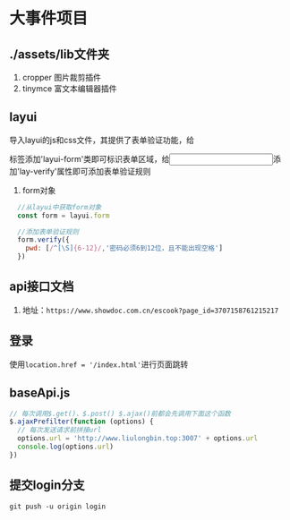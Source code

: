 # 大事件项目
## ./assets/lib文件夹
1. cropper 图片裁剪插件
2. tinymce 富文本编辑器插件

## layui
导入layui的js和css文件，其提供了表单验证功能，给<form>标签添加'layui-form'类即可标识表单区域，给<input>添加'lay-verify'属性即可添加表单验证规则
1. form对象
```javascript
  //从layui中获取form对象
  const form = layui.form

  //添加表单验证规则
  form.verify({
    pwd: [/^[\S]{6-12}/,'密码必须6到12位，且不能出现空格']
  })
``` 

## api接口文档
1. 地址：`https://www.showdoc.com.cn/escook?page_id=3707158761215217`

## 登录
使用`location.href = '/index.html'`进行页面跳转

## baseApi.js
```javascript
// 每次调用$.get()、$.post() $.ajax()前都会先调用下面这个函数
$.ajaxPrefilter(function (options) {
  // 每次发送请求前拼接url
  options.url = 'http://www.liulongbin.top:3007' + options.url
  console.log(options.url)
})

```

## 提交login分支
`git push -u origin login`
